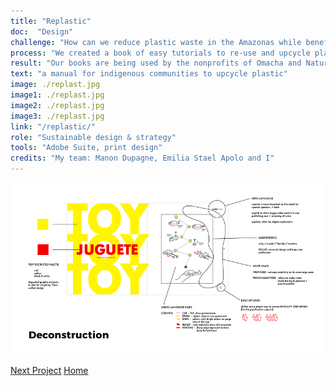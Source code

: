 ```yaml
---
title: "Replastic"
doc:  "Design"
challenge: "How can we reduce plastic waste in the Amazonas while benefiting the local indigenous communities?"
process: "We created a book of easy tutorials to re-use and upcycle plastic bottles to improve their daily life, categorized in four chapters: the home where you can turn a large clear bottle into a skylight through defraction, or toys to generate creativity and fun for the younger kids.. We published the book in two formats, in first a classic book binding and the other as individual cards attached by a bold red elastic that the teachers and the foundation could easily distribute to a larger number of children in workshops or classrooms with a single book. We chose tools that are easily accessible by Amazonian communities."
result: "Our books are being used by the nonprofits of Omacha and Naturama in Puerto Narino, Colombia, an indigenous community in the middle of the jungle, for sustainability and craft workshops. Our ethos and movement behind RePlastic is rethinking that plastic isn't trash at all, it's your next creation."
text: "a manual for indigenous communities to upcycle plastic"
image: ./replast.jpg
image1: ./replast.jpg
image2: ./replast.jpg
image3: ./replast.jpg
link: "/replastic/"
role: "Sustainable design & strategy"
tools: "Adobe Suite, print design"
credits: "My team: Manon Dupagne, Emilia Stael Apolo and I"
---
```


![Hero](./replastic2.png)

[Next Project](/moodfood)
[Home](/)

